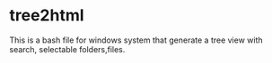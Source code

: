 # tree2html
This is a bash file for windows system that generate a tree view with search, selectable folders,files.
